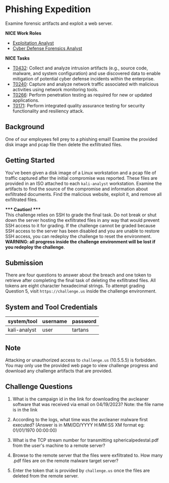 # Phishing Expedition

Examine forensic artifacts and exploit a web server.

**NICE Work Roles**

- [Exploitation Analyst](https://niccs.cisa.gov/workforce-development/nice-framework/)
- [Cyber Defense Forensics Analyst](https://niccs.cisa.gov/workforce-development/nice-framework/)

**NICE Tasks**

- [T0432](https://niccs.cisa.gov/workforce-development/nice-framework/): Collect and analyze intrusion artifacts (e.g., source code, malware, and system configuration) and use discovered data to enable mitigation of potential cyber defense incidents within the enterprise.
- [T0240](https://niccs.cisa.gov/workforce-development/nice-framework/): Capture and analyze network traffic associated with malicious activities using network monitoring tools.
- [T0266](https://niccs.cisa.gov/workforce-development/nice-framework/): Perform penetration testing as required for new or updated applications.
- [T0171](https://niccs.cisa.gov/workforce-development/nice-framework/): Perform integrated quality assurance testing for security functionality and resiliency attack.

## Background

One of our employees fell prey to a phishing email! Examine the provided disk image and pcap file then delete the exfiltrated files.

## Getting Started

You've been given a disk image of a Linux workstation and a pcap file of traffic captured after the initial compromise was reported. These files are provided in an ISO attached to each `kali-analyst` workstation. Examine the artifacts to find the source of the compromise and information about exfiltrated documents. Find the malicious website, exploit it, and remove all exfiltrated files.

**\*\*\* Caution! \*\*\***  
This challenge relies on SSH to grade the final task. Do not break or shut down the server hosting the exfiltrated files in any way that would prevent SSH access to it for grading. If the challenge cannot be graded because SSH access to the server has been disabled and you are unable to restore SSH access, you can redeploy the challenge to reset the environment. **WARNING: all progress inside the challenge environment will be lost if you redeploy the challenge**.

## Submission

There are four questions to answer about the breach and one token to retrieve after completing the final task of deleting the exfiltrated files. All tokens are eight character hexadecimal strings. To attempt grading Question 5, visit `https://challenge.us` inside the challenge environment. 

## System and Tool Credentials

| system/tool                   | username | password |
|-------------------------------|----------|----------|
| kali-analyst                  | user     | tartans  |

## Note

Attacking or unauthorized access to `challenge.us` (10.5.5.5) is forbidden. You may only use the provided web page to view challenge progress and download any challenge artifacts that are provided.

## Challenge Questions

1. What is the campaign id in the link for downloading the avcleaner software that was received via email on 04/19/2023? Note: the file name is in the link

2. According to the logs, what time was the avcleaner malware first executed?  (Answer is in MM/DD/YYYY H:MM:SS XM format eg: 01/01/1970 00:00:00)

3. What is the TCP stream number for transmitting sphericalpedestal.pdf from the user's machine to a remote server?

4. Browse to the remote server that the files were exfiltrated to.  How many .pdf files are on the remote malware target server?

5. Enter the token that is provided by `challenge.us` once the files are deleted from the remote server.